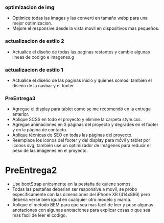 ### optimizacion de img
- Optimice todas las images y las converti en tamaño webp para una mejor optimizacion. 
- Mejore el responsive desde la vista movil en dispositivos mas pequeños.

### actualizacion de estilo 2
- Actualice el diseño de todas las paginas restantes y cambie algunas lineas de codigo e imagenes.g

### actualizacion de estilo 1
- Actualice el diseño de las paginas inicio y quienes somos. tambien el diseño de la navbar y el footer.

### PreEntrega3 
- Agregue el display para tablet como se me recomendó en la entrega anterior.
- Aplique SCSS en todo el proyecto y elimine la carpeta style.css.
- Agregue animaciones en 3 páginas del proyecto y degrades en el footer y en la página de contacto.
- Aplique técnicas de SEO en todas las páginas del proyecto.
- Reemplace los iconos del footer y del display para móvil y tablet por iconos svg, también use un optimizador de imágenes para reducir el peso de las imágenes en el proyecto.

# PreEntrega2
- Use bootStrap unicamente en la pestaña de quiene somos. 
- Todas las pestañas deberian ser responsive a movil, se probo especificamente con las dimensiones del iPhone XR (414x896) pero deberia verse bien igual en cualquier otro modelo y marca.
- Aplique el metodo BEM para que sea mas facil de leer y puse algunas anotaciones con algunas anotaciones para explicar cosas o que sea mas facil de leer el codigo.
